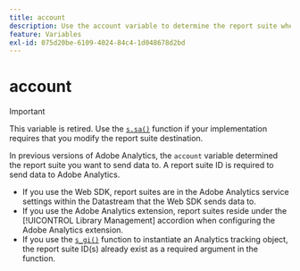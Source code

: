 ```yaml
---
title: account
description: Use the account variable to determine the report suite where data is sent to.
feature: Variables
exl-id: 075d20be-6109-4024-84c4-1d048678d2bd
---
```

# account

>[!IMPORTANT]
>
>This variable is retired. Use the [`s.sa()`](../functions/sa-method.md) function if your implementation requires that you modify the report suite destination.

In previous versions of Adobe Analytics, the `account` variable determined the report suite you want to send data to. A report suite ID is required to send data to Adobe Analytics.

* If you use the Web SDK, report suites are in the Adobe Analytics service settings within the Datastream that the Web SDK sends data to.
* If you use the Adobe Analytics extension, report suites reside under the [!UICONTROL Library Management] accordion when configuring the Adobe Analytics extension.
* If you use the [`s_gi()`](../functions/s-gi.md) function to instantiate an Analytics tracking object, the report suite ID(s) already exist as a required argument in the function.
